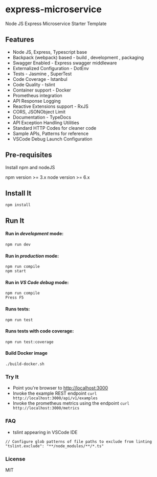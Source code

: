 # express-microservice

Node JS Express Microservice Starter Template

## Features

* Node JS, Express, Typescript base
* Backpack (webpack) based - build , development , packaging
* Swagger Enabled - Express swagger middleware
* Externalized Configuration - DotEnv
* Tests - Jasmine , SuperTest
* Code Coverage - Istanbul
* Code Quality - tslint
* Container support - Docker
* Prometheus integration
* API Response Logging
* Reactive Extensions support - RxJS
* CORS, JSONObject Limit
* Documentation - TypeDocs
* API Exception Handling Utilities
* Standard HTTP Codes for cleaner code
* Sample APIs, Patterns for reference
* VSCode Debug Launch Configuration

## Pre-requisites

Install npm and nodeJS

npm version >= 3.x
node version >= 6.x

## Install It

```
npm install
```

## Run It
#### Run in *development* mode:

```
npm run dev
```

#### Run in *production* mode:

```
npm run compile
npm start
```

#### Run in *VS Code debug* mode:

```
npm run compile
Press F5
```

#### Runs tests:

```
npm run test
```
#### Runs tests with code coverage:

```
npm run test:coverage
```

#### Build Docker image

```
./build-docker.sh
```

### Try It
* Point you're browser to [http://localhost:3000](http://localhost:3000)
* Invoke the example REST endpoint `curl http://localhost:3000/api/v1/examples`
* Invoke the prometheus metrics using the endpoint `curl http://localhost:3000/metrics`
   
### FAQ

* tslint appearing in VSCode IDE
```
// Configure glob patterns of file paths to exclude from linting
"tslint.exclude": "**/node_modules/**/*.ts"
```

### License
MIT

